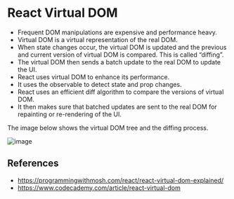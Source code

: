 # React Virtual DOM

- Frequent DOM manipulations are expensive and performance heavy.
- Virtual DOM is a virtual representation of the real DOM.
- When state changes occur, the virtual DOM is updated and the previous and current version of virtual DOM is compared. This is called “diffing”.
- The virtual DOM then sends a batch update to the real DOM to update the UI.
- React uses virtual DOM to enhance its performance.
- It uses the observable to detect state and prop changes.
- React uses an efficient diff algorithm to compare the versions of virtual DOM.
- It then makes sure that batched updates are sent to the real DOM for repainting or re-rendering of the UI.

The image below shows the virtual DOM tree and the diffing process.

![image](https://user-images.githubusercontent.com/3297859/233953395-a02848db-4621-44b7-9b4a-3367c5407186.png)

## References

- https://programmingwithmosh.com/react/react-virtual-dom-explained/
- https://www.codecademy.com/article/react-virtual-dom
